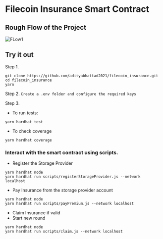 # Filecoin Insurance Smart Contract

## Rough Flow of the Project
![FLow1](https://user-images.githubusercontent.com/93488388/216699174-8c003d7f-9933-4994-826a-85554bfa0e4e.jpeg)


## Try it out

Step 1.
```shell
git clone https://github.com/adityabhattad2021/filecoin_insurance.git
cd filecoin_insurance
yarn
```

Step 2.
```Create a .env folder and configure the required keys```

Step 3.
 - To run tests:
```shell
yarn hardhat test
```

 - To check coverage
```shell
yarn hardhat coverage
```



 

### Interact with the smart contract using scripts.
 
- Register the Storage Provider
```shell
yarn hardhat node
yarn hardhat run scripts/registerStorageProvider.js --network localhost
```


- Pay Insurance from the storage provider account
```shell
yarn hardhat node
yarn hardhat run scripts/payPremium.js --network localhost
```


 - Claim Insurance if valid
 - Start new round
```shell
yarn hardhat node
yarn hardhat run scripts/claim.js --network localhost
```
 


